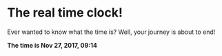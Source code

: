 # The real time clock!

Ever wanted to know what the time is? Well, your journey is about to end!

**The time is Nov 27, 2017, 09:14**